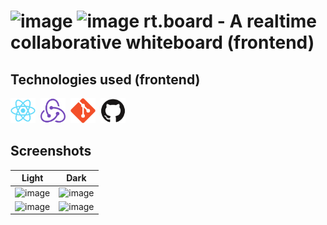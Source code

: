 # <img width="40" height="40" alt="image" src="https://github.com/user-attachments/assets/e2e22ba2-2fef-4d1a-bbbf-e7039d38fa16" /> <img width="40" height="40" alt="image" src="https://github.com/user-attachments/assets/1825465b-5037-4916-8700-86996088cffe" /> rt.board - A realtime collaborative whiteboard (frontend)

## Technologies used (frontend)
<img src="https://github.com/devicons/devicon/blob/master/icons/react/react-original.svg" title="react" alt="react" width="40" height="40"/>&nbsp;
<img src="https://github.com/devicons/devicon/blob/master/icons/redux/redux-original.svg" title="redux" alt="redux" width="40" height="40"/>&nbsp;
<img src="https://github.com/devicons/devicon/blob/master/icons/git/git-original.svg" title="git" alt="git" width="40" height="40"/>&nbsp;
<img src="https://github.com/devicons/devicon/blob/master/icons/github/github-original.svg" title="github" alt="github" width="40" height="40"/>&nbsp;

## Screenshots
| Light | Dark |
| --- | --- |
| <img width="1920" height="1076" alt="image" src="https://github.com/user-attachments/assets/3e040a4b-fb6f-4800-9818-4cd76805b5e5" /> | <img width="1920" height="1076" alt="image" src="https://github.com/user-attachments/assets/f44b502e-ed85-469d-aec6-a8760d0b1c3e" /> |
| <img width="1920" height="1076" alt="image" src="https://github.com/user-attachments/assets/791286a5-2eb1-4e55-95cf-8fea44aed5e5" /> | <img width="1920" height="1076" alt="image" src="https://github.com/user-attachments/assets/cc9155b1-7a88-4ad7-a639-fa2cbb03ab8a" /> |
